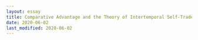 ```yaml
---
layout: essay
title: Comparative Advantage and the Theory of Intertemporal Self-Trade
date: 2020-06-02
last_modified: 2020-06-02
---
```

